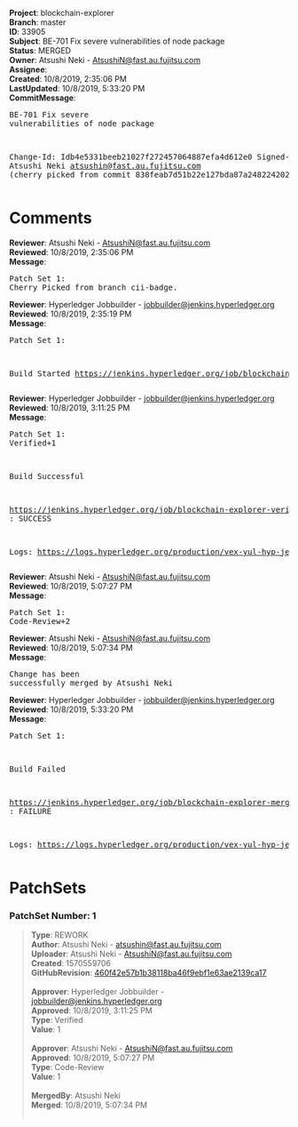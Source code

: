 <strong>Project</strong>: blockchain-explorer<br><strong>Branch</strong>: master<br><strong>ID</strong>: 33905<br><strong>Subject</strong>: BE-701 Fix severe vulnerabilities of node package<br><strong>Status</strong>: MERGED<br><strong>Owner</strong>: Atsushi Neki - AtsushiN@fast.au.fujitsu.com<br><strong>Assignee</strong>:<br><strong>Created</strong>: 10/8/2019, 2:35:06 PM<br><strong>LastUpdated</strong>: 10/8/2019, 5:33:20 PM<br><strong>CommitMessage</strong>:<br><pre>BE-701 Fix severe vulnerabilities of node package

Change-Id: Idb4e5331beeb21027f272457064887efa4d612e0
Signed-off-by: Atsushi Neki <atsushin@fast.au.fujitsu.com>
(cherry picked from commit 838feab7d51b22e127bda87a248224202374a8e9)
</pre><h1>Comments</h1><strong>Reviewer</strong>: Atsushi Neki - AtsushiN@fast.au.fujitsu.com<br><strong>Reviewed</strong>: 10/8/2019, 2:35:06 PM<br><strong>Message</strong>: <pre>Patch Set 1: Cherry Picked from branch cii-badge.</pre><strong>Reviewer</strong>: Hyperledger Jobbuilder - jobbuilder@jenkins.hyperledger.org<br><strong>Reviewed</strong>: 10/8/2019, 2:35:19 PM<br><strong>Message</strong>: <pre>Patch Set 1:

Build Started https://jenkins.hyperledger.org/job/blockchain-explorer-verify-x86_64/313/</pre><strong>Reviewer</strong>: Hyperledger Jobbuilder - jobbuilder@jenkins.hyperledger.org<br><strong>Reviewed</strong>: 10/8/2019, 3:11:25 PM<br><strong>Message</strong>: <pre>Patch Set 1: Verified+1

Build Successful 

https://jenkins.hyperledger.org/job/blockchain-explorer-verify-x86_64/313/ : SUCCESS

Logs: https://logs.hyperledger.org/production/vex-yul-hyp-jenkins-3/blockchain-explorer-verify-x86_64/313</pre><strong>Reviewer</strong>: Atsushi Neki - AtsushiN@fast.au.fujitsu.com<br><strong>Reviewed</strong>: 10/8/2019, 5:07:27 PM<br><strong>Message</strong>: <pre>Patch Set 1: Code-Review+2</pre><strong>Reviewer</strong>: Atsushi Neki - AtsushiN@fast.au.fujitsu.com<br><strong>Reviewed</strong>: 10/8/2019, 5:07:34 PM<br><strong>Message</strong>: <pre>Change has been successfully merged by Atsushi Neki</pre><strong>Reviewer</strong>: Hyperledger Jobbuilder - jobbuilder@jenkins.hyperledger.org<br><strong>Reviewed</strong>: 10/8/2019, 5:33:20 PM<br><strong>Message</strong>: <pre>Patch Set 1:

Build Failed 

https://jenkins.hyperledger.org/job/blockchain-explorer-merge-x86_64/152/ : FAILURE

Logs: https://logs.hyperledger.org/production/vex-yul-hyp-jenkins-3/blockchain-explorer-merge-x86_64/152</pre><h1>PatchSets</h1><h3>PatchSet Number: 1</h3><blockquote><strong>Type</strong>: REWORK<br><strong>Author</strong>: Atsushi Neki - atsushin@fast.au.fujitsu.com<br><strong>Uploader</strong>: Atsushi Neki - AtsushiN@fast.au.fujitsu.com<br><strong>Created</strong>: 1570559706<br><strong>GitHubRevision</strong>: [460f42e57b1b38118ba46f9ebf1e63ae2139ca17](https://github.com/hyperledger/blockchain-explorer/commit/460f42e57b1b38118ba46f9ebf1e63ae2139ca17)<br><br><strong>Approver</strong>: Hyperledger Jobbuilder - jobbuilder@jenkins.hyperledger.org<br><strong>Approved</strong>: 10/8/2019, 3:11:25 PM<br><strong>Type</strong>: Verified<br><strong>Value</strong>: 1<br><br><strong>Approver</strong>: Atsushi Neki - AtsushiN@fast.au.fujitsu.com<br><strong>Approved</strong>: 10/8/2019, 5:07:27 PM<br><strong>Type</strong>: Code-Review<br><strong>Value</strong>: 1<br><br><strong>MergedBy</strong>: Atsushi Neki<br><strong>Merged</strong>: 10/8/2019, 5:07:34 PM<br><br></blockquote>